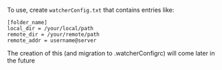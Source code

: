 To use, create `watcherConfig.txt` that contains entries like:

    [folder_name]
    local_dir = /your/local/path
    remote_dir = /your/remote/path
    remote_addr = username@server


The creation of this (and migration to .watcherConfigrc) will come later in the future
